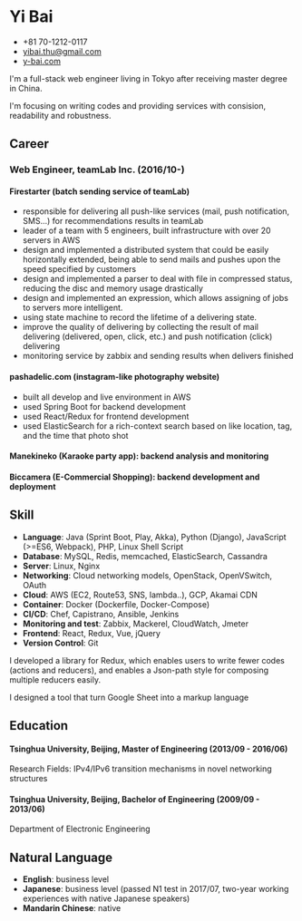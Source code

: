 # Yi Bai
- +81 70-1212-0117
- yibai.thu@gmail.com
- [y-bai.com](https://y-bai.com)

I'm a full-stack web engineer living in Tokyo after receiving master degree in China.

I'm focusing on writing codes and providing services with consision, readability and robustness.

## Career
### Web Engineer, teamLab Inc. (2016/10-)

#### Firestarter (batch sending service of teamLab)
- responsible for delivering all push-like services (mail, push notification, SMS...) for recommendations results in teamLab
- leader of a team with 5 engineers, built infrastructure with over 20 servers in AWS
- design and implemented a distributed system that could be easily horizontally extended, being able to send mails and pushes upon the speed specified by customers
- design and implemented a parser to deal with file in compressed status, reducing the disc and memory usage drastically
- design and implemented an expression, which allows assigning of jobs to servers more intelligent.
- using state machine to record the lifetime of a delivering state.
- improve the quality of delivering by collecting the result of mail delivering (delivered, open, click, etc.) and push notification (click) delivering
- monitoring service by zabbix and sending results when delivers finished

#### pashadelic.com (instagram-like photography website)
- built all develop and live environment in AWS
- used Spring Boot for backend development
- used React/Redux for frontend development
- used ElasticSearch for a rich-context search based on like location, tag, and the time that photo shot

#### Manekineko (Karaoke party app): backend analysis and monitoring
#### Biccamera (E-Commercial Shopping): backend development and deployment

## Skill
- **Language**: Java (Sprint Boot, Play, Akka), Python (Django), JavaScript (>=ES6, Webpack), PHP, Linux Shell Script
- **Database**: MySQL, Redis, memcached, ElasticSearch, Cassandra
- **Server**: Linux, Nginx
- **Networking**: Cloud networking models, OpenStack, OpenVSwitch, OAuth
- **Cloud**: AWS (EC2, Route53, SNS, lambda..), GCP, Akamai CDN
- **Container**: Docker (Dockerfile, Docker-Compose)
- **CI/CD**: Chef, Capistrano, Ansible, Jenkins
- **Monitoring and test**: Zabbix, Mackerel, CloudWatch, Jmeter
- **Frontend**: React, Redux, Vue, jQuery
- **Version Control**: Git

I developed a library for Redux, which enables users to write fewer codes (actions and reducers), and enables a Json-path style for composing multiple reducers easily.

I designed a tool that turn Google Sheet into a markup language

## Education
#### Tsinghua University, Beijing, Master of Engineering (2013/09 - 2016/06)
Research Fields: IPv4/IPv6 transition mechanisms in novel networking structures

#### Tsinghua University, Beijing, Bachelor of Engineering (2009/09 - 2013/06)
Department of Electronic Engineering

## Natural Language
- **English**: business level
- **Japanese**: business level (passed N1 test in 2017/07, two-year working experiences with native Japanese speakers)
- **Mandarin Chinese**: native
